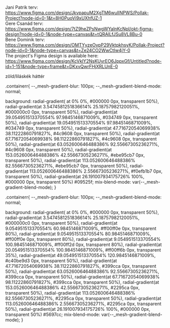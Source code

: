 Jani Patrik terv: https://www.figma.com/design/JkvpapuM2XgTM6wulINPWS/Pollak-Project?node-id=0-1&t=8H0PuoVi9xUXhfUZ-1 \
Gere Csanád terv: https://www.figma.com/design/7tZ9heZPsNwgWYalnKcNpI/okt-figma-design?node-id=0-1&node-type=canvas&t=tQRAlLfJSu8VL8Bu-0 \
Bene Dominik terv: https://www.figma.com/design/OMTYyzeOvpP29VktpkhsyK/Pollak-Project?node-id=0-1&node-type=canvas&t=Ze24CO2WwCtIw4jY-0 \
The project's Figma design is available here: https://www.figma.com/design/KcVklY2NsKUyrEO6JppxGf/Untitled?node-id=1-151&node-type=frame&t=DKxvQwrFHjXRLUnE-0


zöld/liláskék háttér

.containerr{
  --_mesh-gradient-blur: 100px;
  --_mesh-gradient-blend-mode: normal;

  background: radial-gradient(
  at 0% 0%, #000000 0px, transparent 50%),
   radial-gradient(at 3.5474581251836614% 25.18757982120051%, #000000c0 0px, transparent 50%), 
   radial-gradient(at 39.054951513370554% 97.9845146871009%, #034749 0px, transparent 50%), 
   radial-gradient(at 19.054951513370554% 97.9845146871009%, #034749 0px, transparent 50%),
   radial-gradient(at 47.71672054069938% 38.11222860791827%, #4c9608 0px, transparent 50%), 
   radial-gradient(at 67.71672054069938% 98.11222860791827%, #4c9608 0px, transparent 50%), 
   radial-gradient(at 63.052600646488386% 92.55667305236271%, #4c9608 0px, transparent 50%), 
   radial-gradient(at 153.052600646488386% 42.55667305236271%, #ebe95cb7 0px, transparent 50%), 
   radial-gradient(at 113.052600646488386% 82.55667305236271%, #ebe95cb7 0px, transparent 50%),
   radial-gradient(at 113.052600646488386% 2.55667305236271%, #f0efb1b7 0px, transparent 50%),
   radial-gradient(at 26.191007934175726% 100%, #000000 0px, transparent 50%) #09525f;
  mix-blend-mode: var(--_mesh-gradient-blend-mode);
}

.containerr{
  --_mesh-gradient-blur: 100px;
  --_mesh-gradient-blend-mode: normal;

  background: radial-gradient(
  at 0% 0%, #000000 0px, transparent 50%),
   radial-gradient(at 3.5474581251836614% 25.18757982120051%, #000000c0 0px, transparent 50%),
   radial-gradient(at 9.054951513370554% 60.9845146871009%, #ff00ff0e 0px, transparent 80%),
   radial-gradient(at 9.054951513370554% 80.9845146871009%, #ff00ff0e 0px, transparent 80%), 
   radial-gradient(at 9.054951513370554% 100.9845146871009%, #ff00ff2d 0px, transparent 80%),
   radial-gradient(at 20.054951513370554% 100.9845146871009%, #ff00ff6b 0px, transparent 35%),
   radial-gradient(at 49.054951513370554% 120.9845146871009%, #c40be9d3 0px, transparent 50%),
   radial-gradient(at 47.71672054069938% 38.11222860791827%, #399cca 0px, transparent 50%),
   radial-gradient(at 63.052600646488386% 92.55667305236271%, #399cca 0px, transparent 50%),
   radial-gradient(at 67.71672054069938% 98.11222860791827%, #399cca 0px, transparent 50%), 
   radial-gradient(at 153.052600646488386% 42.55667305236271%, #2295ca 0px, transparent 50%), 
   radial-gradient(at 113.052600646488386% 82.55667305236271%, #2295ca 0px, transparent 50%),
   radial-gradient(at 113.052600646488386% 2.55667305236271%, #2295ca 0px, transparent 50%),
   radial-gradient(at 26.191007934175726% 100%, #000000 0px, transparent 50%) #5697cc;
  mix-blend-mode: var(--_mesh-gradient-blend-mode);
}
